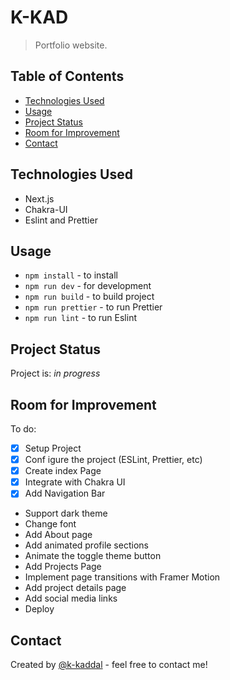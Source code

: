 # K-KAD

> Portfolio website.

## Table of Contents

-   [Technologies Used](#technologies-used)
-   [Usage](#usage)
-   [Project Status](#project-status)
-   [Room for Improvement](#room-for-improvement)
-   [Contact](#contact)

## Technologies Used

-   Next.js
-   Chakra-UI
-   Eslint and Prettier

## Usage

-   `npm install` - to install
-   `npm run dev` - for development
-   `npm run build` - to build project
-   `npm run prettier` - to run Prettier
-   `npm run lint` - to run Eslint

## Project Status

Project is: _in progress_

## Room for Improvement

To do:

-   [x] Setup Project
-   [x] Conf igure the project (ESLint, Prettier, etc)
-   [x] Create index Page
-   [x] Integrate with Chakra UI
-   [x] Add Navigation Bar
-   Support dark theme
-   Change font
-   Add About page
-   Add animated profile sections
-   Animate the toggle theme button
-   Add Projects Page
-   Implement page transitions with Framer Motion
-   Add project details page
-   Add social media links
-   Deploy

## Contact

Created by [@k-kaddal](khaledkaddal@gmail.com) - feel free to contact me!
